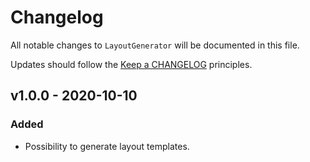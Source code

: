 # Changelog

All notable changes to `LayoutGenerator` will be documented in this file.

Updates should follow the [Keep a CHANGELOG](http://keepachangelog.com/) principles.

## v1.0.0 - 2020-10-10

### Added
- Possibility to generate layout templates.

